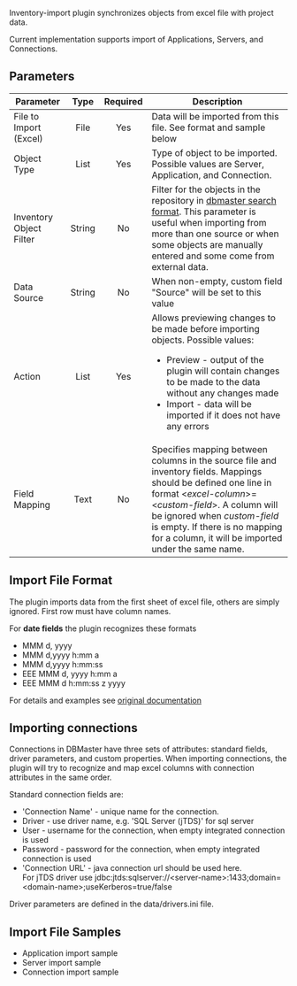 Inventory-import plugin synchronizes objects from excel file with project data.

Current implementation supports import of Applications, Servers, and Connections.

## Parameters

| Parameter              | Type   | Required | Description                                |
|------------------------|:------:|:--------:|--------------------------------------------|
| File to Import (Excel) | File   | Yes      | Data will be imported from this file. See format and sample below
| Object Type            | List   | Yes      | Type of object to be imported. Possible values are Server, Application, and Connection. |
| Inventory Object Filter| String | No       | Filter for the objects in the repository in [dbmaster search format](https://www.dbmaster.io/documentation/quick-search). This parameter is useful when importing from more than one source or when some objects are manually entered and some come from external data. |
| Data Source            | String | No       | When non-empty, custom field "Source" will be set to this value|
| Action                 | List   | Yes      | Allows previewing changes to be made before importing objects.  Possible values: <ul><li>Preview - output of the plugin will contain changes to be made to the data without any changes made</li><li>Import - data will be imported if it does not have any errors</li></ul>
| Field Mapping          | Text   | No       | Specifies mapping between columns in the source file and inventory fields. Mappings should be defined one line in format &lt;_excel-column_&gt;=&lt;_custom-field_&gt;. A column will be ignored when _custom-field_ is empty. If there is no mapping for a column, it will be imported under the same name. |

## Import File Format

The plugin imports data from the first sheet of excel file, others are simply ignored.
First row must have column names. 

For **date fields** the plugin recognizes these formats 

* MMM d, yyyy
* MMM d,yyyy h:mm a
* MMM d,yyyy h:mm:ss
* EEE MMM d, yyyy h:mm a
* EEE MMM d h:mm:ss z yyyy
 
For details and examples see [original documentation](http://docs.oracle.com/javase/7/docs/api/java/text/SimpleDateFormat.html)

## Importing connections

Connections in DBMaster have three sets of attributes: standard fields, driver parameters, and custom properties.
When importing connections, the plugin will try to recognize and map excel columns with connection attributes in the same order.

Standard connection fields are: 

* 'Connection Name'	- unique name for the connection. 
* Driver - use driver name, e.g. 'SQL Server (jTDS)' for sql server
* User	  - username for the connection, when empty integrated connection is used
* Password - password for the connection, when empty integrated connection is used
* 'Connection URL' - java connection url should be used here. <br/> For jTDS driver use jdbc:jtds:sqlserver://&lt;server-name&gt;:1433;domain=&lt;domain-name&gt;;useKerberos=true/false

Driver parameters are defined in the data/drivers.ini file. 

<!--
## Importing related contacts

Servers and applications in dbmaster can have multiple related contacts (for example business owner or vendor contacts)
To import contacts it is necessary to add a number of columns in format Contact(&lt;role-name&gt;).&lt;field-name&gt;
For each role at least one field-name should be specified: 
-->

## Import File Samples

* Application import sample
* Server import sample
* Connection import sample
